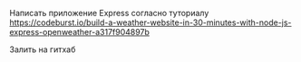 Написать приложение Express согласно туториалу https://codeburst.io/build-a-weather-website-in-30-minutes-with-node-js-express-openweather-a317f904897b

Залить на гитхаб